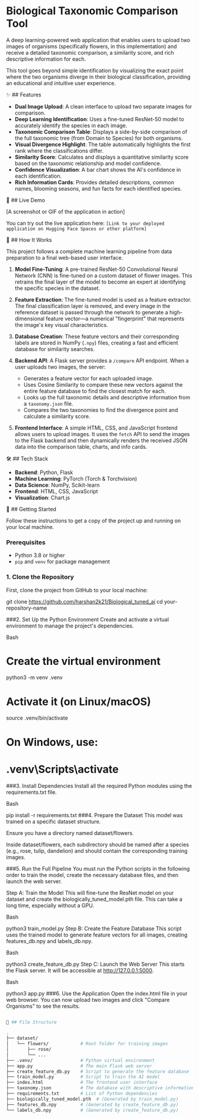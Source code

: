 # Biological Taxonomic Comparison Tool

A deep learning-powered web application that enables users to upload two images of organisms (specifically flowers, in this implementation) and receive a detailed taxonomic comparison, a similarity score, and rich descriptive information for each.

This tool goes beyond simple identification by visualizing the exact point where the two organisms diverge in their biological classification, providing an educational and intuitive user experience.

✨ ## Features

-   **Dual Image Upload**: A clean interface to upload two separate images for comparison.
-   **Deep Learning Identification**: Uses a fine-tuned ResNet-50 model to accurately identify the species in each image.
-   **Taxonomic Comparison Table**: Displays a side-by-side comparison of the full taxonomic tree (from Domain to Species) for both organisms.
-   **Visual Divergence Highlight**: The table automatically highlights the first rank where the classifications differ.
-   **Similarity Score**: Calculates and displays a quantitative similarity score based on the taxonomic relationship and model confidence.
-   **Confidence Visualization**: A bar chart shows the AI's confidence in each identification.
-   **Rich Information Cards**: Provides detailed descriptions, common names, blooming seasons, and fun facts for each identified species.

🎥 ## Live Demo

[A screenshot or GIF of the application in action]

You can try out the live application here: `[Link to your deployed application on Hugging Face Spaces or other platform]`

🤔 ## How It Works

This project follows a complete machine learning pipeline from data preparation to a final web-based user interface.

1.  **Model Fine-Tuning**: A pre-trained ResNet-50 Convolutional Neural Network (CNN) is fine-tuned on a custom dataset of flower images. This retrains the final layer of the model to become an expert at identifying the specific species in the dataset.

2.  **Feature Extraction**: The fine-tuned model is used as a feature extractor. The final classification layer is removed, and every image in the reference dataset is passed through the network to generate a high-dimensional feature vector—a numerical "fingerprint" that represents the image's key visual characteristics.

3.  **Database Creation**: These feature vectors and their corresponding labels are stored in NumPy (`.npy`) files, creating a fast and efficient database for similarity searches.

4.  **Backend API**: A Flask server provides a `/compare` API endpoint. When a user uploads two images, the server:
    -   Generates a feature vector for each uploaded image.
    -   Uses Cosine Similarity to compare these new vectors against the entire feature database to find the closest match for each.
    -   Looks up the full taxonomic details and descriptive information from a `taxonomy.json` file.
    -   Compares the two taxonomies to find the divergence point and calculate a similarity score.

5.  **Frontend Interface**: A simple HTML, CSS, and JavaScript frontend allows users to upload images. It uses the `fetch` API to send the images to the Flask backend and then dynamically renders the received JSON data into the comparison table, charts, and info cards.

🛠️ ## Tech Stack

-   **Backend**: Python, Flask
-   **Machine Learning**: PyTorch (Torch & Torchvision)
-   **Data Science**: NumPy, Scikit-learn
-   **Frontend**: HTML, CSS, JavaScript
-   **Visualization**: Chart.js

🚀 ## Getting Started

Follow these instructions to get a copy of the project up and running on your local machine.

### Prerequisites

-   Python 3.8 or higher
-   `pip` and `venv` for package management

### 1. Clone the Repository

First, clone the project from GitHub to your local machine:


git clone https://github.com/harshan2k21/Biological_tuned_ai
cd your-repository-name





###2. Set Up the Python Environment
Create and activate a virtual environment to manage the project's dependencies.

Bash

# Create the virtual environment
python3 -m venv .venv

# Activate it (on Linux/macOS)
source .venv/bin/activate

# On Windows, use:
# .venv\Scripts\activate
###3. Install Dependencies
Install all the required Python modules using the requirements.txt file.

Bash

pip install -r requirements.txt
###4. Prepare the Dataset
This model was trained on a specific dataset structure.

Ensure you have a directory named dataset/flowers.

Inside dataset/flowers, each subdirectory should be named after a species (e.g., rose, tulip, dandelion) and should contain the corresponding training images.

###5. Run the Full Pipeline
You must run the Python scripts in the following order to train the model, create the necessary database files, and then launch the web server.

Step A: Train the Model This will fine-tune the ResNet model on your dataset and create the biologically_tuned_model.pth file. This can take a long time, especially without a GPU.

Bash

python3 train_model.py
Step B: Create the Feature Database This script uses the trained model to generate feature vectors for all images, creating features_db.npy and labels_db.npy.

Bash

python3 create_feature_db.py
Step C: Launch the Web Server This starts the Flask server. It will be accessible at http://127.0.0.1:5000.

Bash

python3 app.py
###6. Use the Application
Open the index.html file in your web browser. You can now upload two images and click "Compare Organisms" to see the results.
```bash

📁 ## File Structure

.
├── dataset/
│   └── flowers/            # Root folder for training images
│       ├── rose/
│       └── ...
├── .venv/                  # Python virtual environment
├── app.py                  # The main Flask web server
├── create_feature_db.py    # Script to generate the feature database
├── train_model.py          # Script to train the AI model
├── index.html              # The frontend user interface
├── taxonomy.json           # The database with descriptive information
├── requirements.txt        # List of Python dependencies
├── biologically_tuned_model.pth  # (Generated by train_model.py)
├── features_db.npy         # (Generated by create_feature_db.py)
└── labels_db.npy           # (Generated by create_feature_db.py)
